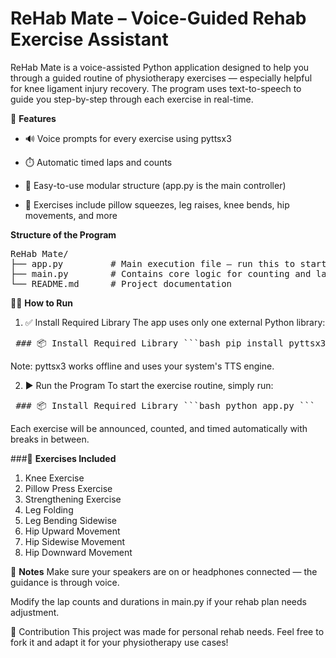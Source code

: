 #  ReHab Mate – Voice-Guided Rehab Exercise Assistant

ReHab Mate is a voice-assisted Python application designed to help you through a guided routine of physiotherapy exercises — especially helpful for knee ligament injury recovery. The program uses text-to-speech to guide you step-by-step through each exercise in real-time.


🚀 **Features**
- 🔊 Voice prompts for every exercise using pyttsx3

- ⏱️ Automatic timed laps and counts

- 🧠 Easy-to-use modular structure (app.py is the main controller)

- 🛌 Exercises include pillow squeezes, leg raises, knee bends, hip movements, and more


**Structure of the Program**
<pre>ReHab Mate/
├── app.py         # Main execution file – run this to start the exercises
├── main.py        # Contains core logic for counting and laps
└── README.md      # Project documentation
</pre>

🧑‍💻 **How to Run**
1. ✅ Install Required Library
The app uses only one external Python library:
<pre> ### 📦 Install Required Library ```bash pip install pyttsx3 ``` </pre>
Note: pyttsx3 works offline and uses your system's TTS engine.


2. ▶️ Run the Program
To start the exercise routine, simply run:
<pre> ### 📦 Install Required Library ```bash python app.py ``` </pre>
Each exercise will be announced, counted, and timed automatically with breaks in between.

###🧘 **Exercises Included**
  1. Knee Exercise
  2. Pillow Press Exercise
  3. Strengthening Exercise
  4. Leg Folding
  5. Leg Bending Sidewise
  6. Hip Upward Movement
  7. Hip Sidewise Movement
  8. Hip Downward Movement
  

📌 **Notes**
Make sure your speakers are on or headphones connected — the guidance is through voice.

Modify the lap counts and durations in main.py if your rehab plan needs adjustment.

💪 Contribution
This project was made for personal rehab needs. Feel free to fork it and adapt it for your physiotherapy use cases!

